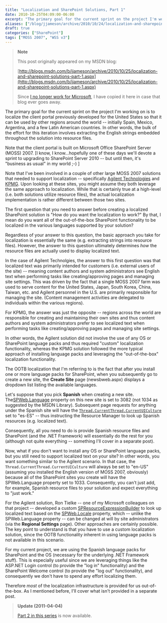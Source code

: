 ```yaml
---
title: "Localization and SharePoint Solutions, Part 1"
date: 2010-10-25T04:09:00-06:00
excerpt: "The primary goal for the current sprint on the project I'm working on is to localize the client portal previously developed for the United States so that it can be used by other regions around the world -- initially Spain, Mexico, Argentina, and a few..."
aliases: ["/blog/jjameson/archive/2010/10/24/localization-and-sharepoint-solutions-part-1.aspx", "/blog/jjameson/archive/2010/10/25/localization-and-sharepoint-solutions-part-1.aspx"]
draft: true
categories: ["SharePoint"]
tags: ["MOSS 2007", "WSS v3"]
---
```


> **Note**
>
> This post originally appeared on my MSDN blog:
>
> [http://blogs.msdn.com/b/jjameson/archive/2010/10/25/localization-and-sharepoint-solutions-part-1.aspx](http://blogs.msdn.com/b/jjameson/archive/2010/10/25/localization-and-sharepoint-solutions-part-1.aspx)
>
> Since [I no longer work for Microsoft](/blog/jjameson/2011/09/02/last-day-with-microsoft), I have copied it here in case that blog ever goes away.

The primary goal for the current sprint on the project I'm working on is to localize the client portal previously developed for the United States so that it can be used by other regions around the world -- initially Spain, Mexico, Argentina, and a few Latin American countries. In other words, the bulk of the effort for this iteration involves extracting the English strings embedded throughout the solution into resource files.

Note that the client portal is built on Microsoft Office SharePoint Server (MOSS) 2007. [I know, I know...hopefully one of these days we'll devote a sprint to upgrading to SharePoint Server 2010 -- but until then, it's "business as usual" in my world ;-) ]

Note that I've been involved in a couple of other large MOSS 2007 solutions that needed to support localization -- specifically [Agilent Technologies](http://www.chem.agilent.com) and [KPMG](http://www.kpmg.com). Upon looking at these sites, you might assume they both leverage the same approach to localization. While that is certainly true at a high-level (i.e. both solutions utilize resource files), the actual localization implementation is rather different between those two sites.

The first question that you need to answer before creating a localized SharePoint solution is "How do you want the localization to work?" By that, I mean do you want all of the out-of-the-box SharePoint functionality to be localized in the various languages supported by your solution?

Regardless of your answer to this question, the basic approach you take for localization is essentially the same (e.g. extracting strings into resource files). However, the answer to this question ultimately determines *how* the resource files are actually used to display localized text.

In the case of Agilent Technolgies, the answer to this first question was that localized text was primarily intended for customers (i.e. external users of the site) -- meaning content authors and system administrators see English text when performing tasks like creating/approving pages and managing site settings. This was driven by the fact that a single MOSS 2007 farm was used to serve content for the United States, Japan, South Korea, China, Taiwan, etc. and Agilent personnel in the U.S. are primarily responsible for managing the site. (Content management activities are delegated to individuals within the various regions).

For KPMG, the answer was just the opposite -- regions across the world are responsible for creating and maintaining their own sites and thus content authors and system administrators prefer to see localized text when performing tasks like creating/approving pages and managing site settings.

In other words, the Agilent solution did not involve the use of any OS or SharePoint language packs and thus required "custom" localization functionality, whereas the KPMG solution followed the more typical approach of installing language packs and leveraging the "out-of-the-box" localization functionality.

The OOTB localization that I'm referring to is the fact that after you install one or more language packs for SharePoint, when you subsequently go to create a new site, the **Create Site** page (newsbweb.aspx) displays a dropdown list listing the available languages.

Let's suppose that you pick **Spanish** when creating a new site. The[SPWeb.Language](http://msdn.microsoft.com/en-us/library/microsoft.sharepoint.spweb.language%28v=office.12%29.aspx) property on this new site is set to 3082 (not 1034 as suggested by the MSDN Library). Subsequent page requests for anything under the Spanish site will have the [`Thread.CurrentThread.CurrentUICulture`](http://msdn.microsoft.com/en-us/library/system.threading.thread.currentuiculture.aspx) set to "es-ES" -- thus instructing the Resource Manager to look up Spanish resources (e.g. localized text).

Consequently, all you need to do is provide Spanish resource files and SharePoint (and the .NET Framework) will essentially do the rest for you (although not quite everything -- something I'll cover in a separate post).

Now, what if you don't want to install any OS or SharePoint language packs, but you still need to support localized text on your site? In other words, you want something similar to the Agilent scenario. In that case, the `Thread.CurrentThread.CurrentUICulture` will always be set to "en-US" (assuming you installed the English version of MOSS 2007, obviously) because all of the SharePoint sites you create will have the SPWeb.Language property set to 1033. Consequently, you can't just add, for example, Spanish resource files to your solution and expect everything to "just work."

For the Agilent solution, Ron Tielke -- one of my Microsoft colleagues on that project -- developed a custom [SPResourceExpressionBuilder](http://msdn.microsoft.com/en-us/library/microsoft.sharepoint.spresourceexpressionbuilder%28v=office.12%29.aspx) to look up localized text based on the [SPWeb.Locale](http://msdn.microsoft.com/en-us/library/microsoft.sharepoint.spweb.locale%28v=office.12%29.aspx) property, which -- unlike the SPWeb.Language property -- can be changed at will by site administrators (via the **Regional Settings** page). Other approaches are certainly possible. The key point to understand is that you have to use a custom localization solution, since the OOTB functionality inherent in using language packs is not available in this scenario.

For my current project, we are using the Spanish language packs for SharePoint and the OS (necessary for the underlying .NET Framework stuff). This is especially useful since we are leveraging things like the ASP.NET Login control (to provide the "log in" functionality) and the SharePoint Welcome control (to provide the "log out" functionality), and consequently we don't have to spend any effort localizing them.

Therefore *most* of the localization infrastructure is provided for us out-of-the-box. As I mentioned before, I'll cover what isn't provided in a separate post.

> **Update (2011-04-04)**
>
> [Part 2 in this series](/blog/jjameson/2011/04/04/localization-and-sharepoint-solutions-part-2-a-k-a-the-currentuicultureswitcher-class) is now available.

